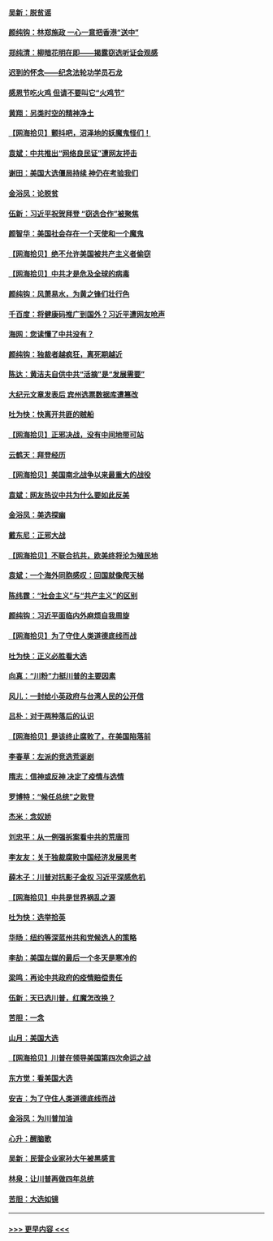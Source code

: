 #### [吴新：脱贫谣](../pages/nsc993/n12580839.md?t=11290951) 
#### [颜纯钩：林郑施政 一心一意把香港“送中”](../pages/nsc993/n12580805.md?t=11290951) 
#### [郑纯清：柳暗花明在即——揭露窃选听证会观感](../pages/nsc993/n12580795.md?t=11290951) 
#### [迟到的怀念——纪念法轮功学员石龙](../pages/nsc993/n12580245.md?t=11290951) 
#### [感恩节吃火鸡  但请不要叫它“火鸡节”](../pages/nsc993/n12580252.md?t=11290951) 
#### [黄翔：另类时空的精神净土](../pages/nsc993/n12578638.md?t=11290951) 
#### [【网海拾贝】颤抖吧，沼泽地的妖魔鬼怪们！](../pages/nsc993/n12578552.md?t=11290951) 
#### [袁斌：中共推出“网络良民证”遭网友抨击](../pages/nsc993/n12578511.md?t=11290951) 
#### [谢田：美国大选僵局持续 神仍在考验我们](../pages/nsc993/n12577432.md?t=11290951) 
#### [金浴凤：论脱贫](../pages/nsc993/n12576386.md?t=11290951) 
#### [伍新：习近平祝贺拜登 “窃选合作”被聚焦](../pages/nsc993/n12576358.md?t=11290951) 
#### [颜智华：美国社会存在一个天使和一个魔鬼](../pages/nsc993/n12574299.md?t=11290951) 
#### [【网海拾贝】绝不允许美国被共产主义者偷窃](../pages/nsc993/n12573396.md?t=11290951) 
#### [【网海拾贝】中共才是危及全球的病毒](../pages/nsc993/n12571204.md?t=11290951) 
#### [颜纯钩：风萧易水，为黄之锋们壮行色](../pages/nsc993/n12571487.md?t=11290951) 
#### [千百度：将健康码推广到国外？习近平遭网友呛声](../pages/nsc993/n12570808.md?t=11290951) 
#### [海网：您读懂了中共没有？](../pages/nsc993/n12570487.md?t=11290951) 
#### [颜纯钩：独裁者越疯狂，离死期越近](../pages/nsc993/n12569055.md?t=11290951) 
#### [陈达：黄洁夫自供中共“活摘”是“发展需要”](../pages/nsc993/n12568541.md?t=11290951) 
#### [大纪元文章发表后 宾州选票数据库遭篡改](../pages/nsc993/n12568105.md?t=11290951) 
#### [吐为快：快离开共匪的贼船](../pages/nsc993/n12568462.md?t=11290951) 
#### [【网海拾贝】正邪决战，没有中间地带可站](../pages/nsc993/n12568439.md?t=11290951) 
#### [云鹤天：拜登经历](../pages/nsc993/n12567294.md?t=11290951) 
#### [【网海拾贝】美国南北战争以来最重大的战役](../pages/nsc993/n12567247.md?t=11290951) 
#### [袁斌：网友热议中共为什么要如此反美](../pages/nsc993/n12567162.md?t=11290951) 
#### [金浴凤：美选探幽](../pages/nsc993/n12567147.md?t=11290951) 
#### [戴东尼：正邪大战](../pages/nsc993/n12567033.md?t=11290951) 
#### [【网海拾贝】不联合抗共，欧美终将沦为殖民地](../pages/nsc993/n12565068.md?t=11290951) 
#### [袁斌：一个海外同胞感叹：回国就像爬天梯](../pages/nsc993/n12564986.md?t=11290951) 
#### [陈纬霆：“社会主义”与“共产主义”的区别](../pages/nsc993/n12562417.md?t=11290951) 
#### [颜纯钩：习近平面临内外麻烦自我周旋](../pages/nsc993/n12563356.md?t=11290951) 
#### [【网海拾贝】为了守住人类道德底线而战](../pages/nsc993/n12562542.md?t=11290951) 
#### [吐为快：正义必胜看大选](../pages/nsc993/n12561967.md?t=11290951) 
#### [向真：“川粉”力挺川普的主要因素](../pages/nsc993/n12560774.md?t=11290951) 
#### [风儿：一封给小英政府与台湾人民的公开信](../pages/nsc993/n12560581.md?t=11290951) 
#### [吕朴：对于两种落后的认识](../pages/nsc993/n12560492.md?t=11290951) 
#### [【网海拾贝】是该终止腐败了，在美国陷落前](../pages/nsc993/n12559936.md?t=11290951) 
#### [李春草：左派的竞选荒诞剧](../pages/nsc993/n12558380.md?t=11290951) 
#### [隋志：信神或反神 决定了疫情与选情](../pages/nsc993/n12558255.md?t=11290951) 
#### [罗博特：“候任总统”之败登](../pages/nsc993/n12558189.md?t=11290951) 
#### [杰米：念奴娇](../pages/nsc993/n12558174.md?t=11290951) 
#### [刘忠平：从一例强拆案看中共的荒唐司](../pages/nsc993/n12558036.md?t=11290951) 
#### [李友友：关于独裁腐败中国经济发展思考](../pages/nsc993/n12558004.md?t=11290951) 
#### [薛木子：川普对抗影子金权 习近平深感危机](../pages/nsc993/n12557342.md?t=11290951) 
#### [【网海拾贝】中共是世界祸乱之源](../pages/nsc993/n12555353.md?t=11290951) 
#### [吐为快：选举拾英](../pages/nsc993/n12555041.md?t=11290951) 
#### [华旸：纽约等深蓝州共和党候选人的策略](../pages/nsc993/n12554309.md?t=11290951) 
#### [李劼：美国左媒的最后一个冬天是寒冷的](../pages/nsc993/n12552947.md?t=11290951) 
#### [梁鸣：再论中共政府的疫情赔偿责任](../pages/nsc993/n12553012.md?t=11290951) 
#### [伍新：天已选川普，红魔怎改换？](../pages/nsc993/n12552970.md?t=11290951) 
#### [苦胆：一念](../pages/nsc993/n12552957.md?t=11290951) 
#### [山月：美国大选](../pages/nsc993/n12552446.md?t=11290951) 
#### [【网海拾贝】川普在领导美国第四次命运之战](../pages/nsc993/n12551973.md?t=11290951) 
#### [东方觉：看美国大选](../pages/nsc993/n12551647.md?t=11290951) 
#### [安吉：为了守住人类道德底线而战](../pages/nsc993/n12551111.md?t=11290951) 
#### [金浴凤：为川普加油](../pages/nsc993/n12551085.md?t=11290951) 
#### [心升：醒脑歌](../pages/nsc993/n12550984.md?t=11290951) 
#### [吴新：民营企业家孙大午被黑感言](../pages/nsc993/n12550656.md?t=11290951) 
#### [林泉：让川普再做四年总统](../pages/nsc993/n12550640.md?t=11290951) 
#### [苦胆：大选如镜](../pages/nsc993/n12550630.md?t=11290951) 

----
#### [ >>> 更早内容 <<< ](../indexes/nsc993-earlier.md)
